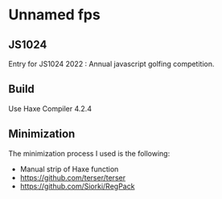 # Unnamed fps

## JS1024

Entry for JS1024 2022 : Annual javascript golfing competition.

## Build

Use Haxe Compiler 4.2.4

## Minimization

The minimization process I used is the following:

 * Manual strip of Haxe function
 * https://github.com/terser/terser
 * https://github.com/Siorki/RegPack
